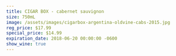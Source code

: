 ```yaml
---
title: CIGAR BOX - cabernet sauvignon
size: 750mL
image: /assets/images/cigarbox-argentina-oldvine-cabs-2015.jpg
reg_price: $17.99
special_price: $14.99
expiration_date: 2018-06-20 00:00:00 -0600
show_wine: true
---
```


